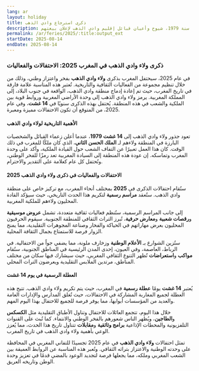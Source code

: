 ```yaml
---
lang: ar
layout: holiday
title: ذكرى استرجاع وادي الذهب
description: ذكرى استرجاع وادي الذهب احتفاء باليوم الذي استقبل فيه الملك الراحل الحسن الثاني، سنة 1979، شيوخ وأعيان قبائل إقليم وادي الذهب لإعلان بيعتهم.
permalink: /ar/feries/2025/:title:output_ext
startDate: 2025-08-14
endDate: 2025-08-14
---
```

### ذكرى ولاء وادي الذهب في المغرب 2025: الاحتفالات والفعاليات

في عام 2025، سيحتفل المغرب بذكرى **ولاء وادي الذهب** بفخر واعتزاز وطني، وذلك من خلال تنظيم مجموعة من الفعاليات الثقافية والتاريخية. تُعتبر هذه المناسبة علامة فارقة في تاريخ المغرب، حيث تم إعادة إدماج منطقة وادي الذهب، الواقعة في جنوب البلاد، إلى المملكة المغربية. يرمز ولاء وادي الذهب إلى وحدة الأراضي المغربية وروابط قوية بين الملكية والشعب في هذه المنطقة. يُحتفل بهذه الذكرى سنويًا في **14 غشت**، وفي عام 2025، من المتوقع أن تكون الاحتفالات مميزة ومعبرة.

#### الأهمية التاريخية لولاء وادي الذهب

تعود جذور ولاء وادي الذهب إلى **14 غشت 1979**، عندما أعلن زعماء القبائل والشخصيات البارزة في المنطقة ولاءهم لـ **الملك الحسن الثاني**، الذي كان ملكًا للمغرب في ذلك الوقت. كان هذا العمل تعبيرًا عن التفاف الشعب حول القيادة الملكية، وأكد على وحدة المغرب وتماسكه. إن عودة هذه المنطقة إلى السيادة المغربية تعد رمزًا للفخر الوطني، وتُحتفل كل عام كعلامة على التقدير والاحترام.

#### الاحتفالات والفعاليات في ذكرى ولاء وادي الذهب 2025

ستُقام احتفالات الذكرى في **2025** بمختلف أنحاء المغرب، مع تركيز خاص على منطقة وادي الذهب. ستُعقد **مراسم رسمية** لتكريم هذا الحدث التاريخي، حيث سيؤكد القادة المحليون ولاءهم للملكية المغربية.

إلى جانب المراسم الرسمية، ستُنظم فعاليات ثقافية متعددة، تشمل **عروض موسيقية** و**رقصات شعبية** و**معارض حرفية**، تُبرز التراث الثقافي للمنطقة الجنوبية. سيقوم الحرفيون المحليون بعرض مهاراتهم في الحياكة والفخار وصناعة المجوهرات التقليدية، مما يمنح الزوار فرصة للاستمتاع بجمال الثقافة المحلية.

ستُزين الشوارع بـ **الأعلام الوطنية** وزخارف ملونة، مما يضفي جواً من الاحتفالية. في الرباط، العاصمة، وفي العيون، إحدى المدن الرئيسية في المناطق الجنوبية، ستُقام **مواكب** و**استعراضات** تُظهر التنوع الثقافي المغربي، حيث سيشارك فيها سكان من مختلف المناطق، مرتدين الملابس التقليدية ويعرضون التراث المحلي.

#### العطلة الرسمية في يوم 14 غشت

يُعتبر **14 غشت** يومًا **عطلة رسمية** في المغرب، حيث يتم تكريم ولاء وادي الذهب. تتيح هذه العطلة لجميع المغاربة المشاركة في الاحتفالات، حيث تُغلق المدارس والإدارات العامة والعديد من المؤسسات أبوابها، مما يوفر فرصة للجميع للاحتفال بهذا اليوم المهم.

خلال هذا اليوم، تتجمع العائلات للاحتفال وتناول الأطباق التقليدية مثل **الكسكس** و**الطاجين**، ويُظهر الناس شعورهم بالفخر الوطني والانتماء. كما تُبث على القنوات التلفزيونية والمحطات الإذاعية **برامج وثائقية** و**مقابلات** تتناول تاريخ هذا الحدث، مما يُعزز الوعي بأهمية ولاء وادي الذهب في تاريخ المغرب.

تمثل احتفالات **ولاء وادي الذهب** في عام 2025 تجسيدًا للتفاني المغربي في المحافظة على وحدته الوطنية والاعتزاز بتراثه الثقافي. وتُعبر هذه المناسبة عن الروابط العميقة بين الشعب المغربي وملكه، مما يجعلها فرصة لتجديد الوعود بالمضي قدمًا في تعزيز وحدة الوطن وتاريخه العريق.